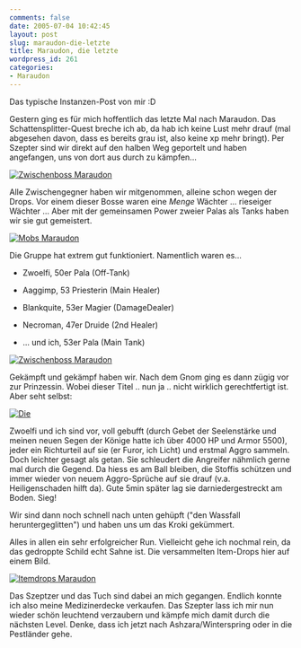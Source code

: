 ```yaml
---
comments: false
date: 2005-07-04 10:42:45
layout: post
slug: maraudon-die-letzte
title: Maraudon, die letzte
wordpress_id: 261
categories:
- Maraudon
---
```


Das typische Instanzen-Post von mir :D

Gestern ging es für mich hoffentlich das letzte Mal nach Maraudon. Das Schattensplitter-Quest breche ich ab, da hab ich keine Lust mehr drauf (mal abgesehen davon, dass es bereits grau ist, also keine xp mehr bringt). Per Szepter sind wir direkt auf den halben Weg geportelt und haben angefangen, uns von dort aus durch zu kämpfen...

[![Zwischenboss Maraudon](http://photos19.flickr.com/23437729_1d6b479d77.jpg)](http://www.flickr.com/photos/walsweer/23437729/)



Alle Zwischengegner haben wir mitgenommen, alleine schon wegen der Drops. Vor einem dieser Bosse waren eine _Menge_ Wächter ... rieseiger Wächter ... Aber mit der gemeinsamen Power zweier Palas als Tanks haben wir sie gut gemeistert.

[![Mobs Maraudon](http://photos18.flickr.com/23437733_73dbc09ee3.jpg)](http://www.flickr.com/photos/walsweer/23437733/)

Die Gruppe hat extrem gut funktioniert. Namentlich waren es...



	
  * Zwoelfi, 50er Pala (Off-Tank)

	
  * Aaggimp, 53 Priesterin (Main Healer)

	
  * Blankquite, 53er Magier (DamageDealer)

	
  * Necroman, 47er Druide (2nd Healer)

	
  * ... und ich, 53er Pala (Main Tank)



[![Zwischenboss Maraudon](http://photos19.flickr.com/23437744_182c70e813.jpg)](http://www.flickr.com/photos/walsweer/23437744/)

Gekämpft und gekämpf haben wir. Nach dem Gnom ging es dann zügig vor zur Prinzessin. Wobei dieser Titel .. nun ja .. nicht wirklich gerechtfertigt ist. Aber seht selbst:

[![Die ](http://photos17.flickr.com/23437748_d23c92354e.jpg)](http://www.flickr.com/photos/walsweer/23437748/)

Zwoelfi und ich sind vor, voll gebufft (durch Gebet der Seelenstärke und meinen neuen Segen der Könige hatte ich über 4000 HP und Armor 5500), jeder ein Richturteil auf sie (er Furor, ich Licht) und erstmal Aggro sammeln. Doch leichter gesagt als getan. Sie schleudert die Angreifer nähmlich gerne mal durch die Gegend. Da hiess es am Ball bleiben, die Stoffis schützen und immer wieder von neuem Aggro-Sprüche auf sie drauf (v.a. Heiligenschaden hilft da). Gute 5min später lag sie darniedergestreckt am Boden. Sieg!

Wir sind dann noch schnell nach unten gehüpft ("den Wassfall heruntergeglitten") und haben uns um das Kroki gekümmert.

Alles in allen ein sehr erfolgreicher Run. Vielleicht gehe ich nochmal rein, da das gedroppte Schild echt Sahne ist. Die versammelten Item-Drops hier auf einem Bild.

[![Itemdrops Maraudon](http://photos17.flickr.com/23437762_56eb74f7d8.jpg)](http://www.flickr.com/photos/walsweer/23437762/)

Das Szeptzer und das Tuch sind dabei an mich gegangen. Endlich konnte ich also meine Medizinerdecke verkaufen. Das Szepter lass ich mir nun wieder schön leuchtend verzaubern und kämpfe mich damit durch die nächsten Level. Denke, dass ich jetzt nach Ashzara/Winterspring oder in die Pestländer gehe.
